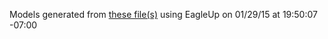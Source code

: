 Models generated from [these file(s)](https://raw.github.com/sparkfun/MiP_Proto-Back/e3d9267ef19f664ac6ad048bf158dd372611038b/Hardware/MiP_Proto-Back.brd) using EagleUp on 01/29/15 at 19:50:07 -07:00
